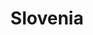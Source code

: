 ---
title: Slovenia
indice: 0.35851411271701433
years:
- title: '1995'
  indice: 0.33871171871340167
- title: '1996'
  indice: 0.34000602412690567
- title: '1997'
  indice: 0.33135993468598274
- title: '1998'
  indice: 0.3319962238510622
- title: '1999'
  indice: 0.338336874786597
- title: '2000'
  indice: 0.3447151912228864
- title: '2001'
  indice: 0.344733595473306
- title: '2002'
  indice: 0.3474837289272226
- title: '2003'
  indice: 0.34943954124440524
- title: '2004'
  indice: 0.3500312496708889
- title: '2005'
  indice: 0.3528090686708496
- title: '2006'
  indice: 0.3529179265350054
- title: '2007'
  indice: 0.34867225260070844
- title: '2008'
  indice: 0.35616828598411593
- title: '2009'
  indice: 0.3751028330639296
- title: '2010'
  indice: 0.3783560360235756
- title: '2011'
  indice: 0.37237582487989773
- title: '2012'
  indice: 0.3682166560124074
- title: '2013'
  indice: 0.366142122133518
- title: '2014'
  indice: 0.3626678902534202
- title: '2015'
  indice: 0.3609439480835893
- title: '2016'
  indice: 0.3596004404247373
- title: '2017'
  indice: 0.3576490210733564
- title: '2018'
  indice: 0.3563160451779803
- title: '2019'
  indice: 0.3542709039552126
- title: '2020'
  indice: 0.35851411271701433
---